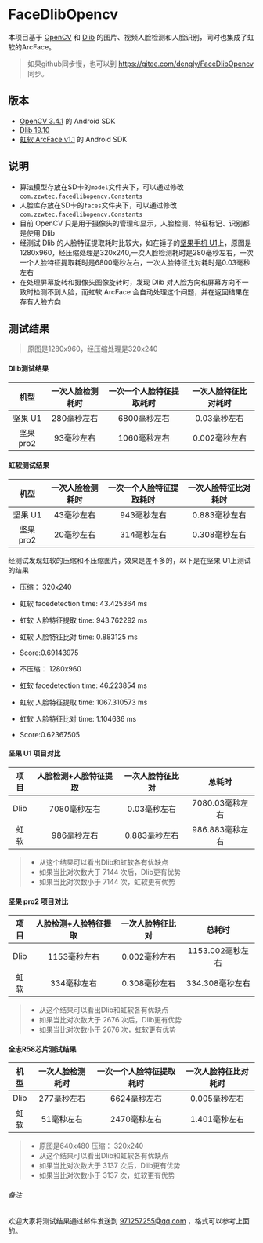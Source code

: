 # FaceDlibOpencv
本项目基于 [OpenCV](https://opencv.org) 和 [Dlib](http://dlib.net) 的图片、视频人脸检测和人脸识别，同时也集成了虹软的ArcFace。

> 如果github同步慢，也可以到 https://gitee.com/dengly/FaceDlibOpencv 同步。

## 版本
* [OpenCV 3.4.1](https://opencv.org/opencv-3-4-1.html) 的 Android SDK
* [Dlib 19.10](http://dlib.net/files/dlib-19.10.tar.bz2)
* [虹软 ArcFace v1.1](http://www.arcsoft.com.cn/ai/arcface.html) 的 Android SDK

## 说明
* 算法模型存放在SD卡的```model```文件夹下，可以通过修改```com.zzwtec.facedlibopencv.Constants```
* 人脸库存放在SD卡的```faces```文件夹下，可以通过修改```com.zzwtec.facedlibopencv.Constants```
* 目前 OpenCV 只是用于摄像头的管理和显示，人脸检测、特征标记、识别都是使用 Dlib
* 经测试 Dlib 的人脸特征提取耗时比较大，如在锤子的[坚果手机 U1](https://www.smartisan.com/jianguo/#/specs)上，原图是1280x960，经压缩处理是320x240,一次人脸检测耗时是280毫秒左右，一次一个人脸特征提取耗时是6800毫秒左右，一次人脸特征比对耗时是0.03毫秒左右
* 在处理屏幕旋转和摄像头图像旋转时，发现 Dlib 对人脸方向和屏幕方向不一致时检测不到人脸，而虹软 ArcFace 会自动处理这个问题，并在返回结果在存有人脸方向

## 测试结果

> 原图是1280x960，经压缩处理是320x240

#### Dlib测试结果

机型	| 一次人脸检测耗时 | 一次一个人脸特征提取耗时 | 一次人脸特征比对耗时
:---: | :---: | :---: | :---:
坚果 U1 | 280毫秒左右 | 6800毫秒左右 | 0.03毫秒左右
坚果 pro2 | 93毫秒左右 | 1060毫秒左右 | 0.002毫秒左右

#### 虹软测试结果
机型	| 一次人脸检测耗时 | 一次一个人脸特征提取耗时 | 一次人脸特征比对耗时
:---: | :---: | :---: | :---:
坚果 U1 | 43毫秒左右 | 943毫秒左右 | 0.883毫秒左右
坚果 pro2 | 20毫秒左右 | 314毫秒左右 | 0.308毫秒左右

经测试发现虹软的压缩和不压缩图片，效果是差不多的，以下是在坚果 U1上测试的结果

* 压缩： 320x240
* 虹软 facedetection time: 43.425364 ms
* 虹软 人脸特征提取 time: 943.762292 ms
* 虹软 人脸特征比对 time: 0.883125 ms
* Score:0.69143975

* 不压缩： 1280x960
* 虹软 facedetection time: 46.223854 ms
* 虹软 人脸特征提取 time: 1067.310573 ms
* 虹软 人脸特征比对 time: 1.104636 ms
* Score:0.62367505

#### 坚果 U1 项目对比
项目 | 人脸检测+人脸特征提取 | 一次人脸特征比对 | 总耗时
:---: | :---: | :---: | :---:
Dlib | 7080毫秒左右 | 0.03毫秒左右 | 7080.03毫秒左右
虹软 | 986毫秒左右 | 0.883毫秒左右 | 986.883毫秒左右

> * 从这个结果可以看出Dlib和虹软各有优缺点
> * 如果当比对次数大于 7144 次后，Dlib更有优势
> * 如果当比对次数小于 7144 次，虹软更有优势

#### 坚果 pro2 项目对比
项目 | 人脸检测+人脸特征提取 | 一次人脸特征比对 | 总耗时
:---: | :---: | :---: | :---:
Dlib | 1153毫秒左右 | 0.002毫秒左右 | 1153.002毫秒左右
虹软 | 334毫秒左右 | 0.308毫秒左右 | 334.308毫秒左右

> * 从这个结果可以看出Dlib和虹软各有优缺点
> * 如果当比对次数大于 2676 次后，Dlib更有优势
> * 如果当比对次数小于 2676 次，虹软更有优势

#### 全志R58芯片测试结果
机型	| 一次人脸检测耗时 | 一次一个人脸特征提取耗时 | 一次人脸特征比对耗时
:---: | :---: | :---: | :---:
Dlib | 277毫秒左右 | 6624毫秒左右 | 0.005毫秒左右
虹软 | 51毫秒左右 | 2470毫秒左右 | 1.401毫秒左右

> * 原图是640x480 压缩： 320x240
> * 从这个结果可以看出Dlib和虹软各有优缺点
> * 如果当比对次数大于 3137 次后，Dlib更有优势
> * 如果当比对次数小于 3137 次，虹软更有优势

###### 备注
欢迎大家将测试结果通过邮件发送到 971257255@qq.com ，格式可以参考上面的。